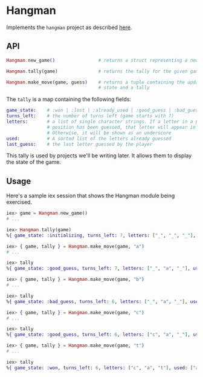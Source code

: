 # Hangman

Implements the `hangman` project as described
[here](https://github.com/cse5391-ff/a02-first-hangman).

## API

~~~ elixir
Hangman.new_game()                # returns a struct representing a new game

Hangman.tally(game)               # returns the tally for the given game

Hangman.make_move(game, guess)    # returns a tuple containing the updated game
                                  # state and a tally
~~~

The `tally` is a map containing the following fields:

~~~ elixir
game_state:    # :won | :lost | :already_used | :good_guess | :bad_guess | :initializing
turns_left:    # the number of turns left (game starts with 7)
letters:       # a list of single character strings. If a letter in a particular
               # position has been guessed, that letter will appear in `letters`.
               # Otherwise, it will be shown as an underscore
used:          # A sorted list of the letters already guessed
last_guess:    # the last letter guessed by the player
~~~

This tally is used by projects we'll be writing later. It allows them to display the
state of the game.

## Usage

Here's a sample iex session that shows the Hangman module being exercised.

~~~ elixir
iex> game = Hangman.new_game()
# ...

iex> Hangman.tally(game)
%{ game_state: :initializing, turns_left: 7, letters: ["_", "_", "_"], used: [] }

iex> { game, tally } = Hangman.make_move(game, "a")
# ...

iex> tally
%{ game_state: :good_guess, turns_left: 7, letters: ["_", "a", "_"], used: ["a"] }

iex> { game, tally } = Hangman.make_move(game, "b")
# ...

iex> tally
%{ game_state: :bad_guess, turns_left: 6, letters: ["_", "a", "_"], used: ["a", "b"] }

iex> { game, tally } = Hangman.make_move(game, "c")
# ...

iex> tally
%{ game_state: :good_guess, turns_left: 6, letters: ["c", "a", "_"], used: ["a", "b", "c"] }

iex> { game, tally } = Hangman.make_move(game, "t")
# ...

iex> tally
%{ game_state: :won, turns_left: 6, letters: ["c", "a", "t"], used: ["a", "b", "c", "t"] }
~~~

